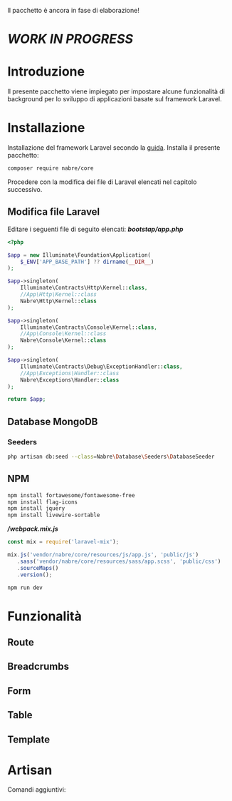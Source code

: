 
Il pacchetto è ancora in fase di elaborazione!
# ***WORK IN PROGRESS***
# Introduzione
Il presente pacchetto viene impiegato per impostare alcune funzionalità di background per lo sviluppo di applicazioni basate sul framework Laravel.
# Installazione
Installazione del framework Laravel secondo la [guida](https://laravel.com/docs).
Installa il presente pacchetto:
```bash
composer require nabre/core
```
Procedere con la modifica dei file di Laravel elencati nel capitolo successivo.
## Modifica file Laravel
Editare i seguenti file di seguito elencati:
***bootstap/app.php***
```php
<?php

$app = new Illuminate\Foundation\Application(
    $_ENV['APP_BASE_PATH'] ?? dirname(__DIR__)
);

$app->singleton(
    Illuminate\Contracts\Http\Kernel::class,
    //App\Http\Kernel::class
    Nabre\Http\Kernel::class
);

$app->singleton(
    Illuminate\Contracts\Console\Kernel::class,
    //App\Console\Kernel::class
    Nabre\Console\Kernel::class
);

$app->singleton(
    Illuminate\Contracts\Debug\ExceptionHandler::class,
    //App\Exceptions\Handler::class
    Nabre\Exceptions\Handler::class
);

return $app;
```
## Database MongoDB

### Seeders
```bash
php artisan db:seed --class=Nabre\Database\Seeders\DatabaseSeeder 
```
## NPM
```bash
npm install fortawesome/fontawesome-free
npm install flag-icons
npm install jquery
npm install livewire-sortable
```
***/webpack.mix.js***
```js
const mix = require('laravel-mix');

mix.js('vendor/nabre/core/resources/js/app.js', 'public/js')
   .sass('vendor/nabre/core/resources/sass/app.scss', 'public/css')
   .sourceMaps()
   .version();
```
```bash
npm run dev
```
# Funzionalità
## Route
## Breadcrumbs
## Form
## Table
## Template

# Artisan
Comandi aggiuntivi:
